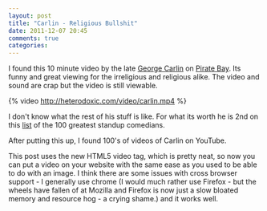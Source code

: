 ```yaml
---
layout: post
title: "Carlin - Religious Bullshit"
date: 2011-12-07 20:45
comments: true
categories: 
---
```


I found this 10 minute video by the late [George Carlin][001] on [Pirate Bay][002]. Its funny and great viewing for the irreligious and religious alike. The video and sound are crap but the video is still viewable.

{% video http://heterodoxic.com/video/carlin.mp4 %}

I don't know what the rest of his stuff is like. For what its worth he is 2nd on this [list][003] of the 100 greatest standup comedians.

After putting this up, I found 100's of videos of Carlin on YouTube.

This post uses the new HTML5 video tag, which is pretty neat, so now you can put a video on your website with the same ease as you used to be able to do with an image. I think there are some issues with cross browser support - I generally use chrome (I would much rather use Firefox - but the wheels have fallen of at Mozilla and Firefox is now just a slow bloated memory and resource hog - a crying shame.) and it works well.

[001]: http://en.wikipedia.org/wiki/George_Carlin
[002]: http://thepiratebay.org
[003]: http://www.listology.com/list/comedy-central-100-greatest-standups-all-time
